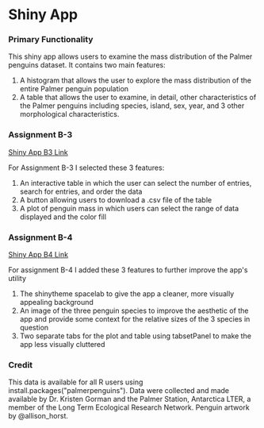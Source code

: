 # Shiny App

### Primary Functionality
This shiny app allows users to examine the mass distribution of the Palmer penguins dataset. It contains two main features:
  1. A histogram that allows the user to explore the mass distribution of the entire Palmer penguin population
  2. A table that allows the user to examine, in detail, other characteristics of the Palmer penguins including species, island, sex, year, and 3 other morphological characteristics.

### Assignment B-3
[Shiny App B3 Link](https://nicholaswright.shinyapps.io/assignment-b3-nickswright/)

For Assignment B-3 I selected these 3 features:
  1. An interactive table in which the user can select the number of entries, search for entries, and order the data
  2. A button allowing users to download a .csv file of the table
  3. A plot of penguin mass in which users can select the range of data displayed and the color fill

### Assignment B-4
[Shiny App B4 Link](https://nicholaswright.shinyapps.io/assignment-b4-nickswright/)

For assignment B-4 I added these 3 features to further improve the app's utility
  1. The shinytheme spacelab to give the app a cleaner, more visually appealing background
  2. An image of the three penguin species to improve the aesthetic of the app and provide some context for the relative sizes of the 3 species in question
  3. Two separate tabs for the plot and table using tabsetPanel to make the app less visually cluttered

### Credit
This data is available for all R users using install.packages("palmerpenguins"). Data were collected and made available by Dr. Kristen Gorman and the Palmer Station, Antarctica LTER, a member of the Long Term Ecological Research Network. Penguin artwork by @allison_horst.
